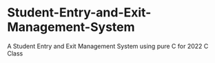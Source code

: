 # Student-Entry-and-Exit-Management-System
A Student Entry and Exit Management System using pure C for 2022 C Class
